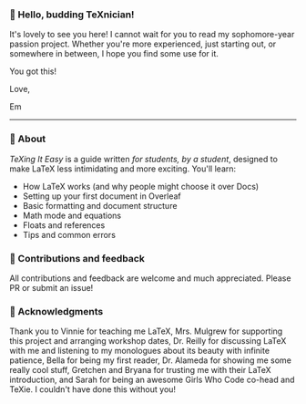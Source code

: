 ### 👋 Hello, budding TeXnician!

It's lovely to see you here! I cannot wait for you to read my sophomore-year passion project. Whether you're more experienced, just starting out, or somewhere in between, I hope you find some use for it.

You got this!

Love,

Em

---

### 🧠 About
*TeXing It Easy* is a guide written *for students, by a student*, designed to make LaTeX less intimidating and more exciting. You'll learn:
- How LaTeX works (and why people might choose it over Docs)
- Setting up your first document in Overleaf
- Basic formatting and document structure
- Math mode and equations
- Floats and references
- Tips and common errors

### 💬 Contributions and feedback
All contributions and feedback are welcome and much appreciated. Please PR or submit an issue!

### 💐 Acknowledgments
Thank you to Vinnie for teaching me LaTeX, Mrs. Mulgrew for supporting this project and arranging workshop dates, Dr. Reilly for discussing LaTeX with me and listening to my monologues about its beauty with infinite patience, Bella for being my first reader, Dr. Alameda for showing me some really cool stuff, Gretchen and Bryana for trusting me with their LaTeX introduction, and Sarah for being an awesome Girls Who Code co-head and TeXie. I couldn't have done this without you!
